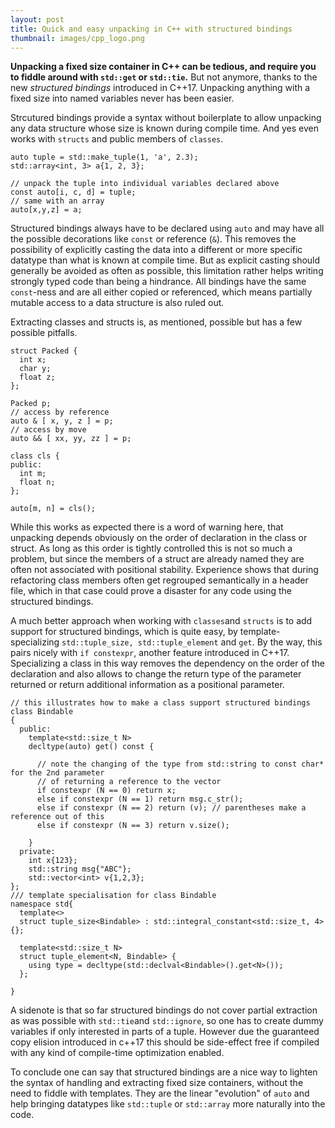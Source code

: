 ```yaml
---
layout: post
title: Quick and easy unpacking in C++ with structured bindings 
thumbnail: images/cpp_logo.png
---
```


**Unpacking a fixed size container in C++ can be tedious, and require you to fiddle around with `std::get` or `std::tie`.** But not anymore, thanks to the new *structured bindings* introduced in C++17. Unpacking anything with a fixed size into named variables never has been easier. 

Strcutured bindings provide a syntax without boilerplate to allow unpacking any data structure whose size is known during compile time. And yes even works with `structs` and public members of `classes`.

```lang=cpp
auto tuple = std::make_tuple(1, 'a', 2.3);
std::array<int, 3> a{1, 2, 3};

// unpack the tuple into individual variables declared above
const auto[i, c, d] = tuple;
// same with an array
auto[x,y,z] = a; 
```

Structured bindings always have to be declared using `auto` and may have all the possible decorations like `const` or reference (`&`). This removes the possibility of explicitly casting the data into a different or more specific datatype than what is known at compile time. But as explicit casting should generally be avoided as often as possible, this limitation rather helps writing strongly typed code than being a hindrance. All bindings have the same `const`-ness and are all either copied or referenced, which means partially mutable access to a data structure is also ruled out.

Extracting classes and structs is, as mentioned, possible but has a few possible pitfalls.

```lang=cpp
struct Packed {
  int x;
  char y;
  float z;
};

Packed p;
// access by reference
auto & [ x, y, z ] = p;
// access by move
auto && [ xx, yy, zz ] = p;

class cls {
public:
  int m;
  float n;
};

auto[m, n] = cls();
```

While this works as expected there is a word of warning here, that unpacking depends obviously on the order of declaration in the class or struct. As long as this order is tightly controlled this is not so much a problem, but since the members of a struct are already named they are often not associated with positional stability. Experience shows that during refactoring class members often get regrouped semantically in a header file, which in that case could prove a disaster for any code using the structured bindings.

A much better approach when working with `classes`and `structs` is to add support for structured bindings, which is quite easy, by template-specializing `std::tuple_size, std::tuple_element` and `get`. By the way, this pairs nicely with `if constexpr`, another feature introduced in C++17. Specializing a class in this way removes the dependency on the order of the declaration and also allows to change the return type of the parameter returned or return additional information as a positional parameter.

```lang=cpp
// this illustrates how to make a class support structured bindings
class Bindable
{
  public:
    template<std::size_t N>
    decltype(auto) get() const {

      // note the changing of the type from std::string to const char* for the 2nd parameter
      // of returning a reference to the vector
      if constexpr (N == 0) return x;
      else if constexpr (N == 1) return msg.c_str(); 
      else if constexpr (N == 2) return (v); // parentheses make a reference out of this
	  else if constexpr (N == 3) return v.size();

    }
  private:
    int x{123};
    std::string msg{"ABC"};
    std::vector<int> v{1,2,3};
};
/// template specialisation for class Bindable
namespace std{
  template<>
  struct tuple_size<Bindable> : std::integral_constant<std::size_t, 4> {};

  template<std::size_t N>
  struct tuple_element<N, Bindable> {
    using type = decltype(std::declval<Bindable>().get<N>());
  };

}
```


A sidenote is that so far structured bindings do not cover partial extraction as was possible with `std::tie`and `std::ignore`, so one has to create dummy variables if only interested in parts of a tuple. However due the guaranteed copy elision introduced in c++17 this should be side-effect free if compiled with any kind of compile-time optimization enabled. 

To conclude one can say that structured bindings are a nice way to lighten the syntax of handling and extracting fixed size containers, without the need to fiddle with templates. They are the linear "evolution" of `auto` and help bringing datatypes like `std::tuple` or `std::array` more naturally into the code.  